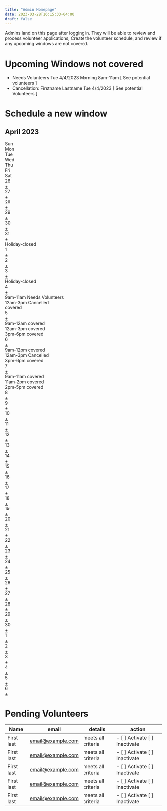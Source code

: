 ```yaml
---
title: "Admin Homepage"
date: 2023-03-28T16:15:33-04:00
draft: false
---
```

<div class="p-2 text-bg-info">
<p>Admins land on this page after logging in.   They will be able to review and process volunteer applications, Create the volunteer schedule, and review
if any upcoming windows are not covered.
</p>
</div>

# Upcoming Windows not covered

- Needs Volunteers Tue 4/4/2023 Morning 8am-11am  [ See potential volunteers ]
- Cancellation: Firstname Lastname Tue 4/4/2023  [ See potential Volunteers ]

# Schedule a new window

<div class="mt-3">
  <div class="row border text-center">
    <h2>April 2023</h2>
  </div>
  <div class="row text-center">
    <div class="col border d-none d-md-block">Sun</div>
    <div class="col border">Mon</div>
    <div class="col border">Tue</div>
    <div class="col border">Wed</div>
    <div class="col border">Thu</div>
    <div class="col border">Fri</div>
    <div class="col border d-none d-md-block">Sat</div>
  </div>

  <div class="row text-center cal-week">
    <div class="col border text-secondary text-opacity-50 d-none d-md-block">26
      <div><a href="/volunteer/admin/cal-new/" class="btn btn-secondary btn-sm">+</a></div>
    </div>
    <div class="col border text-secondary text-opacity-50">27<div><a href="/volunteer/admin/cal-new/" class="btn btn-secondary btn-sm">+</a></div></div>
    <div class="col border text-secondary text-opacity-50">28<div><a href="/volunteer/admin/cal-new/" class="btn btn-secondary btn-sm">+</a></div></div>
    <div class="col border text-secondary text-opacity-50">29<div><a href="/volunteer/admin/cal-new/" class="btn btn-secondary btn-sm">+</a></div></div>
    <div class="col border text-secondary text-opacity-50">30<div><a href="/volunteer/admin/cal-new/" class="btn btn-secondary btn-sm">+</a></div></div>
    <div class="col border text-secondary text-opacity-50">31<div><a href="/volunteer/admin/cal-new/" class="btn btn-secondary btn-sm">+</a></div>
    <div class="badge rounded-pill text-bg-info text-wrap d-block m-1">Holiday-closed</div>
    </div>
    <div class="col border d-none d-md-block">1<div><div><a href="/volunteer/admin/cal-new/" class="btn btn-secondary btn-sm">+</a></div></div>
    </div>
  </div>

  <div class="row text-center cal-week">
    <div class="col border d-none d-md-block">2<div><a href="/volunteer/admin/cal-new/" class="btn btn-secondary btn-sm">+</a></div></div>
    <div class="col border">3<div><a href="/volunteer/admin/cal-new/" class="btn btn-secondary btn-sm">+</a></div>
      <div class="badge rounded-pill text-bg-info text-wrap d-block m-1">Holiday-closed</div>
    </div>
    <div class="col border"><div>4<div><a href="/volunteer/admin/cal-new/" class="btn btn-secondary btn-sm">+</a></div></div>
      <div class="badge rounded-pill text-bg-warning d-block m-1 text-wrap">9am-11am Needs Volunteers</div>
      <div class="badge rounded-pill text-bg-danger d-block m-1 text-wrap">12am-3pm Cancelled</div>
      <div class="badge rounded-pill text-bg-secondary d-block m-1 text-wrap">covered</div>
    </div>
    <div class="col border">
      <div>5<div><a href="/volunteer/admin/cal-new/" class="btn btn-secondary btn-sm">+</a></div></div>
      <div class="badge rounded-pill text-bg-secondary text-wrap d-block m-1">9am-12am covered</div>
      <div class="badge rounded-pill text-bg-secondary text-wrap d-block m-1">12am-3pm covered</div>
      <div class="badge rounded-pill text-bg-secondary text-wrap d-block m-1">3pm-6pm covered</div>
    </div>
    <div class="col border"><div>6<div><a href="/volunteer/admin/cal-new/" class="btn btn-secondary btn-sm">+</a></div></div>
      <div class="badge rounded-pill text-bg-secondary text-wrap d-block m-1">9am-12pm covered</div>
    <div class="badge rounded-pill text-bg-danger text-wrap">12am-3pm Cancelled</div>
      <div class="badge rounded-pill text-bg-secondary text-wrap d-block m-1">3pm-6pm covered</div>
    </div>
    <div class="col border">7<div><a href="/volunteer/admin/cal-new/" class="btn btn-secondary btn-sm">+</a></div>
      <div class="badge rounded-pill text-bg-secondary text-wrap d-block m-1">9am-11am covered</div>
      <div class="badge rounded-pill text-bg-secondary text-wrap d-block m-1">11am-2pm covered</div>
      <div class="badge rounded-pill text-bg-secondary text-wrap d-block m-1">2pm-5pm covered</div>
    </div>
    <div class="col border d-none d-md-block">8<div><a href="/volunteer/admin/cal-new/" class="btn btn-secondary btn-sm">+</a></div></div>
  </div>

  <div class="row text-center cal-week">
    <div class="col border d-none d-md-block">9<div><a href="/volunteer/admin/cal-new/" class="btn btn-secondary btn-sm">+</a></div></div>
    <div class="col border">10<div><a href="/volunteer/admin/cal-new/" class="btn btn-secondary btn-sm">+</a></div></div>
    <div class="col border">11<div><a href="/volunteer/admin/cal-new/" class="btn btn-secondary btn-sm">+</a></div></div>
    <div class="col border">12<div><a href="/volunteer/admin/cal-new/" class="btn btn-secondary btn-sm">+</a></div></div>
    <div class="col border">13<div><a href="/volunteer/admin/cal-new/" class="btn btn-secondary btn-sm">+</a></div></div>
    <div class="col border">14<div><a href="/volunteer/admin/cal-new/" class="btn btn-secondary btn-sm">+</a></div></div>
    <div class="col border d-none d-md-block">15<div><a href="/volunteer/admin/cal-new/" class="btn btn-secondary btn-sm">+</a></div></div>
  </div>

  <div class="row text-center cal-week">
    <div class="col border d-none d-md-block">16<div><a href="/volunteer/admin/cal-new/" class="btn btn-secondary btn-sm">+</a></div></div>
    <div class="col border">17<div><a href="/volunteer/admin/cal-new/" class="btn btn-secondary btn-sm">+</a></div></div>
    <div class="col border">18<div><a href="/volunteer/admin/cal-new/" class="btn btn-secondary btn-sm">+</a></div></div>
    <div class="col border">19<div><a href="/volunteer/admin/cal-new/" class="btn btn-secondary btn-sm">+</a></div></div>
    <div class="col border">20<div><a href="/volunteer/admin/cal-new/" class="btn btn-secondary btn-sm">+</a></div></div>
    <div class="col border">21<div><a href="/volunteer/admin/cal-new/" class="btn btn-secondary btn-sm">+</a></div></div>
    <div class="col border d-none d-md-block">22<div><a href="/volunteer/admin/cal-new/" class="btn btn-secondary btn-sm">+</a></div></div>
  </div>

  <div class="row text-center cal-week">
    <div class="col border d-none d-md-block">23<div><a href="/volunteer/admin/cal-new/" class="btn btn-secondary btn-sm">+</a></div></div>
    <div class="col border">24<div><a href="/volunteer/admin/cal-new/" class="btn btn-secondary btn-sm">+</a></div></div>
    <div class="col border">25<div><a href="/volunteer/admin/cal-new/" class="btn btn-secondary btn-sm">+</a></div></div>
    <div class="col border">26<div><a href="/volunteer/admin/cal-new/" class="btn btn-secondary btn-sm">+</a></div></div>
    <div class="col border">27<div><a href="/volunteer/admin/cal-new/" class="btn btn-secondary btn-sm">+</a></div></div>
    <div class="col border">28<div><a href="/volunteer/admin/cal-new/" class="btn btn-secondary btn-sm">+</a></div></div>
    <div class="col border d-none d-md-block">29<div><a href="/volunteer/admin/cal-new/" class="btn btn-secondary btn-sm">+</a></div></div>
  </div>

  <div class="row text-center cal-week">
    <div class="col border d-none d-md-block">30<div><a href="/volunteer/admin/cal-new/" class="btn btn-secondary btn-sm">+</a></div></div>
    <div class="col border text-secondary text-opacity-50">1<div><a href="/volunteer/admin/cal-new/" class="btn btn-secondary btn-sm">+</a></div></div>
    <div class="col border text-secondary text-opacity-50">2<div><a href="/volunteer/admin/cal-new/" class="btn btn-secondary btn-sm">+</a></div></div>
    <div class="col border text-secondary text-opacity-50">3<div><a href="/volunteer/admin/cal-new/" class="btn btn-secondary btn-sm">+</a></div></div>
    <div class="col border text-secondary text-opacity-50">4<div><a href="/volunteer/admin/cal-new/" class="btn btn-secondary btn-sm">+</a></div></div>
    <div class="col border text-secondary text-opacity-50">5<div><a href="/volunteer/admin/cal-new/" class="btn btn-secondary btn-sm">+</a></div></div>
    <div class="col border text-secondary text-opacity-50 d-none d-md-block">6<div><a href="/volunteer/admin/cal-new/" class="btn btn-secondary btn-sm">+</a></div></div>
  </div>

</div>

# Pending Volunteers

| Name | email | details | action |
| ---- | ----- | ------- | ------ |
| First last | email@example.com | meets all criteria | - [ ] Activate [ ] Inactivate |
| First last | email@example.com | meets all criteria | - [ ] Activate [ ] Inactivate |
| First last | email@example.com | meets all criteria | - [ ] Activate [ ] Inactivate |
| First last | email@example.com | meets all criteria | - [ ] Activate [ ] Inactivate |
| First last | email@example.com | meets all criteria | - [ ] Activate [ ] Inactivate |
